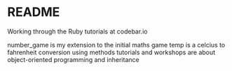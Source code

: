 # README #
Working through the Ruby tutorials at codebar.io

number_game is my extension to the initial maths game
temp is a celcius to fahrenheit conversion using methods
tutorials and workshops are about object-oriented programming and inheritance
